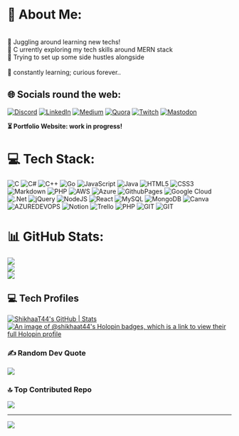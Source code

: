 <!--- ![Header](./header.png)
<p>
    <img alt = "header-img" src="/github-header-image.png" width="500" height="240" raw="true"/>
</p>
<br>--->
# 💫 About Me:
<br>
🔭 Juggling around learning new techs!<br>🎯 C urrently exploring my tech skills around MERN stack<br>📌 Trying to set up some side hustles alongside<br><br>🌱 constantly learning; curious forever..


## 🌐 Socials round the web:
[![Discord](https://img.shields.io/badge/Discord-%237289DA.svg?logo=discord&logoColor=white)](https://discord.gg/shikhaat44#9055) [![LinkedIn](https://img.shields.io/badge/LinkedIn-%230077B5.svg?logo=linkedin&logoColor=white)](https://linkedin.com/in/https://www.linkedin.com/in/shikhaa-t-a054b6217/) [![Medium](https://img.shields.io/badge/Medium-12100E?logo=medium&logoColor=white)](https://medium.com/@@shikhatikiwala) [![Quora](https://img.shields.io/badge/Quora-%23B92B27.svg?logo=Quora&logoColor=white)](https://quora.com/profile/Shikhaa-Tikiwala) [![Twitch](https://img.shields.io/badge/Twitch-%239146FF.svg?logo=Twitch&logoColor=white)](https://twitch.tv/shikhaa_t44) [![Mastodon](https://img.shields.io/badge/-MASTODON-%232B90D9?style=for-the-badge&logo=mastodon&logoColor=white)](https://mastodon.social/@ShikhaaSays) 

<b>⏳ Portfolio Website: work in progress!</b> 

# 💻 Tech Stack:
![C](https://img.shields.io/badge/c-%2300599C.svg?style=flat-square&logo=c&logoColor=white) ![C#](https://img.shields.io/badge/c%23-%23239120.svg?style=flat-square&logo=c-sharp&logoColor=white) ![C++](https://img.shields.io/badge/c++-%2300599C.svg?style=flat-square&logo=c%2B%2B&logoColor=white) ![Go](https://img.shields.io/badge/go-%2300ADD8.svg?style=flat-square&logo=go&logoColor=white) ![JavaScript](https://img.shields.io/badge/javascript-%23323330.svg?style=flat-square&logo=javascript&logoColor=%23F7DF1E) ![Java](https://img.shields.io/badge/java-%23ED8B00.svg?style=flat-square&logo=openjdk&logoColor=white) ![HTML5](https://img.shields.io/badge/html5-%23E34F26.svg?style=flat-square&logo=html5&logoColor=white) ![CSS3](https://img.shields.io/badge/css3-%231572B6.svg?style=flat-square&logo=css3&logoColor=white) ![Markdown](https://img.shields.io/badge/markdown-%23000000.svg?style=flat-square&logo=markdown&logoColor=white) ![PHP](https://img.shields.io/badge/php-%23777BB4.svg?style=flat-square&logo=php&logoColor=white) ![AWS](https://img.shields.io/badge/AWS-%23FF9900.svg?style=flat-square&logo=amazon-aws&logoColor=white) ![Azure](https://img.shields.io/badge/azure-%230072C6.svg?style=flat-square&logo=microsoftazure&logoColor=white) ![GithubPages](https://img.shields.io/badge/github%20pages-121013?style=flat-square&logo=github&logoColor=white) ![Google Cloud](https://img.shields.io/badge/GoogleCloud-%234285F4.svg?style=flat-square&logo=google-cloud&logoColor=white) ![.Net](https://img.shields.io/badge/.NET-5C2D91?style=flat-square&logo=.net&logoColor=white) ![jQuery](https://img.shields.io/badge/jquery-%230769AD.svg?style=flat-square&logo=jquery&logoColor=white) ![NodeJS](https://img.shields.io/badge/node.js-6DA55F?style=flat-square&logo=node.js&logoColor=white) ![React](https://img.shields.io/badge/react-%2320232a.svg?style=flat-square&logo=react&logoColor=%2361DAFB) ![MySQL](https://img.shields.io/badge/mysql-%2300000f.svg?style=flat-square&logo=mysql&logoColor=white) ![MongoDB](https://img.shields.io/badge/MongoDB-%234ea94b.svg?style=flat-square&logo=mongodb&logoColor=white) ![Canva](https://img.shields.io/badge/Canva-%2300C4CC.svg?style=flat-square&logo=Canva&logoColor=white) ![AZUREDEVOPS](https://img.shields.io/badge/azuredevops-0078D7.svg?style=flat-square&logo=azuredevops&logoColor=white&color=%230078D7) ![Notion](https://img.shields.io/badge/Notion-%23000000.svg?style=flat-square&logo=notion&logoColor=white) ![Trello](https://img.shields.io/badge/Trello-%23026AA7.svg?style=flat-square&logo=Trello&logoColor=white) ![PHP](https://img.shields.io/badge/php-%23777BB4.svg?style=flat-square&logo=php&logoColor=white) ![GIT](https://img.shields.io/badge/Git-fc6d26?style=flat-square&logo=git&logoColor=white) ![GIT](https://img.shields.io/badge/Git-fc6d26?style=flat-square&logo=git&logoColor=white)

# 📊 GitHub Stats:
![](https://github-readme-stats.vercel.app/api?username=ShikhaaT44&theme=shades-of-purple&hide_border=false&include_all_commits=true&count_private=true)<br/>
![](https://github-readme-streak-stats.herokuapp.com/?user=ShikhaaT44&theme=shades-of-purple&hide_border=false)<br/>
![](https://github-readme-stats.vercel.app/api/top-langs/?username=ShikhaaT44&theme=shades-of-purple&hide_border=false&include_all_commits=true&count_private=true&layout=compact)

## 💻 Tech Profiles
[![ShikhaaT44's GitHub | Stats](https://stats.quine.sh/ShikhaaT44/github?theme=dark)](https://quine.sh?utm_source=widgets&utm_campaign=ShikhaaT44)
[![An image of @shikhaat44's Holopin badges, which is a link to view their full Holopin profile](https://holopin.me/shikhaat44)](https://holopin.io/@shikhaat44)

### ✍️ Random Dev Quote
![](https://quotes-github-readme.vercel.app/api?type=vetical&theme=tokyonight)

### 🔝 Top Contributed Repo
![](https://github-contributor-stats.vercel.app/api?username=ShikhaaT44&limit=5&theme=tokyonight&combine_all_yearly_contributions=true)

---
[![](https://visitcount.itsvg.in/api?id=ShikhaaT44&icon=5&color=6)](https://visitcount.itsvg.in)

<!-- Proudly created with GPRM ( https://gprm.itsvg.in ) -->
